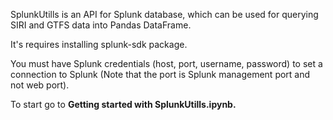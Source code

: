 SplunkUtills is an API for Splunk database, which can be used for querying SIRI and GTFS data into Pandas DataFrame.

It's requires installing splunk-sdk package.

You must have Splunk credentials (host, port, username, password) to set a connection to Splunk (Note that the port is Splunk management port and not web port).

To start go to **Getting started with SplunkUtills.ipynb.**  
